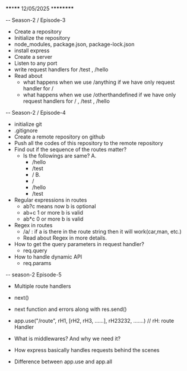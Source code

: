**\*\***\***\*\*** 12/05/2025 \***\*\*\*\*\*\*\***

-- Season-2 / Episode-3

- Create a repository
- Initialize the repository
- node_modules, package.json, package-lock.json
- install express
- Create a server
- Listen to any port
- write request handlers for /test , /hello
- Read about
  - what happens when we use /anything if we have only request handler for /
  - what happens when we use /otherthandefined if we have only request handlers for / , /test , /hello

-- Season-2 / Episode-4

- initialize git
- .gitignore
- Create a remote repository on github
- Push all the codes of this repository to the remote repository
- Find out if the sequence of the routes matter?
  - Is the followings are same?
    A.
    - /hello
    - /test
    - /
      B.
    - /
    - /hello
    - /test
- Regular expressions in routes
  - ab?c means now b is optional
  - ab+c 1 or more b is valid
  - ab\*c 0 or more b is valid
- Regex in routes
  - /a/ : if a is there in the route string then it will work(car,man, etc.)
  - Read about Regex in more details.
- How to get the query parameters in request handler?
  - req.query
- How to handle dynamic API
  - req.params

-- season-2 Episode-5

- Multiple route handlers
- next()
- next function and errors along with res.send()
- app.use("/route", rH1, [rH2, rH3, ......], rH23232, .......) // rH: route Handler

- What is middlewares? And why we need it?
- How express basically handles requests behind the scenes
- Difference between app.use and app.all
